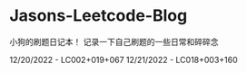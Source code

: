 # Jasons-Leetcode-Blog
小狗的刷题日记本！
记录一下自己刷题的一些日常和碎碎念

12/20/2022 - LC002+019+067
12/21/2022 - LC018+003+160
